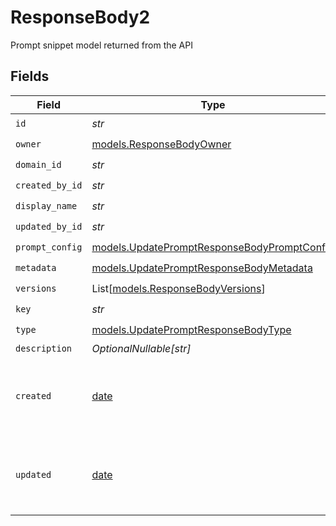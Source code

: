 # ResponseBody2

Prompt snippet model returned from the API


## Fields

| Field                                                                                            | Type                                                                                             | Required                                                                                         | Description                                                                                      |
| ------------------------------------------------------------------------------------------------ | ------------------------------------------------------------------------------------------------ | ------------------------------------------------------------------------------------------------ | ------------------------------------------------------------------------------------------------ |
| `id`                                                                                             | *str*                                                                                            | :heavy_check_mark:                                                                               | N/A                                                                                              |
| `owner`                                                                                          | [models.ResponseBodyOwner](../models/responsebodyowner.md)                                       | :heavy_check_mark:                                                                               | N/A                                                                                              |
| `domain_id`                                                                                      | *str*                                                                                            | :heavy_check_mark:                                                                               | N/A                                                                                              |
| `created_by_id`                                                                                  | *str*                                                                                            | :heavy_check_mark:                                                                               | N/A                                                                                              |
| `display_name`                                                                                   | *str*                                                                                            | :heavy_check_mark:                                                                               | N/A                                                                                              |
| `updated_by_id`                                                                                  | *str*                                                                                            | :heavy_check_mark:                                                                               | N/A                                                                                              |
| `prompt_config`                                                                                  | [models.UpdatePromptResponseBodyPromptConfig](../models/updatepromptresponsebodypromptconfig.md) | :heavy_check_mark:                                                                               | N/A                                                                                              |
| `metadata`                                                                                       | [models.UpdatePromptResponseBodyMetadata](../models/updatepromptresponsebodymetadata.md)         | :heavy_check_mark:                                                                               | N/A                                                                                              |
| `versions`                                                                                       | List[[models.ResponseBodyVersions](../models/responsebodyversions.md)]                           | :heavy_check_mark:                                                                               | N/A                                                                                              |
| `key`                                                                                            | *str*                                                                                            | :heavy_check_mark:                                                                               | N/A                                                                                              |
| `type`                                                                                           | [models.UpdatePromptResponseBodyType](../models/updatepromptresponsebodytype.md)                 | :heavy_check_mark:                                                                               | N/A                                                                                              |
| `description`                                                                                    | *OptionalNullable[str]*                                                                          | :heavy_minus_sign:                                                                               | N/A                                                                                              |
| `created`                                                                                        | [date](https://docs.python.org/3/library/datetime.html#date-objects)                             | :heavy_minus_sign:                                                                               | The date and time the resource was created                                                       |
| `updated`                                                                                        | [date](https://docs.python.org/3/library/datetime.html#date-objects)                             | :heavy_minus_sign:                                                                               | The date and time the resource was last updated                                                  |